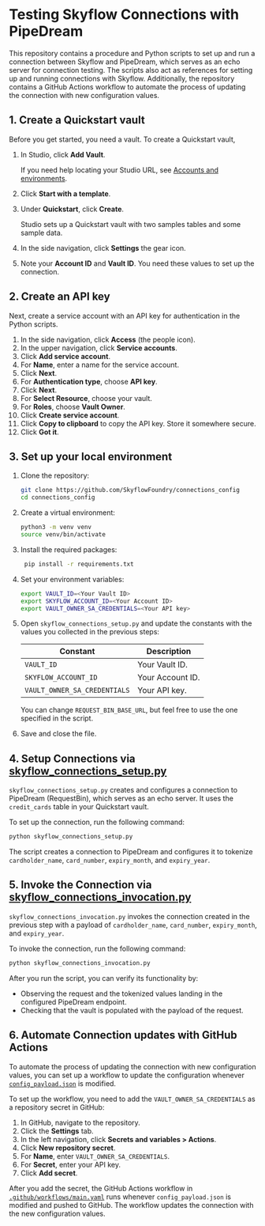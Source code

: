 # Testing Skyflow Connections with PipeDream

This repository contains a procedure and Python scripts to set up and run a connection between Skyflow and PipeDream, which serves as an echo server for connection testing. The scripts also act as references for setting up and running connections with Skyflow. Additionally, the repository contains a GitHub Actions workflow to automate the process of updating the connection with new configuration values.

## 1. Create a Quickstart vault

Before you get started, you need a vault. To create a Quickstart vault,

1. In Studio, click **Add Vault**.

   If you need help locating your Studio URL, see [Accounts and environments](https://docs.skyflow.com/accounts-and-environments/).

2. Click **Start with a template**.
3. Under **Quickstart**, click **Create**.

   Studio sets up a Quickstart vault with two samples tables and some sample data.

4. In the side navigation, click **Settings** the gear icon.
5. Note your **Account ID** and **Vault ID**. You need these values to set up the connection.

## 2. Create an API key

Next, create a service account with an API key for authentication in the Python scripts.

1. In the side navigation, click **Access** (the people icon).
2. In the upper navigation, click **Service accounts**.
3. Click **Add service account**.
4. For **Name**, enter a name for the service account.
5. Click **Next**.
6. For **Authentication type**, choose **API key**.
7. Click **Next**.
8. For **Select Resource**, choose your vault.
9. For **Roles**, choose **Vault Owner**.
10. Click **Create service account**.
11. Click **Copy to clipboard** to copy the API key. Store it somewhere secure.
12. Click **Got it**.

## 3. Set up your local environment

1. Clone the repository:

   ```bash
   git clone https://github.com/SkyflowFoundry/connections_config
   cd connections_config
   ```

1. Create a virtual environment:

   ```bash
   python3 -m venv venv
   source venv/bin/activate
   ```

1. Install the required packages:

   ```bash
    pip install -r requirements.txt
    ```

1. Set your environment variables:

   ```bash
   export VAULT_ID=<Your Vault ID>
   export SKYFLOW_ACCOUNT_ID=<Your Account ID>
   export VAULT_OWNER_SA_CREDENTIALS=<Your API key>
   ```

1. Open `skyflow_connections_setup.py` and update the constants with the values you collected in the previous steps:

    | Constant                     | Description     |
    | ---------------------------- | --------------- |
    | `VAULT_ID`                   | Your Vault ID.  |
    | `SKYFLOW_ACCOUNT_ID`         | Your Account ID. |
    | `VAULT_OWNER_SA_CREDENTIALS` | Your API key.    |

    You can change `REQUEST_BIN_BASE_URL`, but feel free to use the one specified in the script.

1. Save and close the file.

## 4. Setup Connections via [skyflow_connections_setup.py](/skyflow_connections_setup.py)

`skyflow_connections_setup.py` creates and configures a connection to PipeDream (RequestBin), which serves as an echo server. It uses the `credit_cards` table in your Quickstart vault.

To set up the connection, run the following command:

```bash
python skyflow_connections_setup.py
```

The script creates a connection to PipeDream and configures it to tokenize `cardholder_name`, `card_number`, `expiry_month`, and `expiry_year`.

## 5. Invoke the Connection via [skyflow_connections_invocation.py](/skyflow_connections_invocation.py)

`skyflow_connections_invocation.py` invokes the connection created in the previous step with a payload of `cardholder_name`, `card_number`, `expiry_month`, and `expiry_year`.

To invoke the connection, run the following command:

```bash
python skyflow_connections_invocation.py
```

After you run the script, you can verify its functionality by:

- Observing the request and the tokenized values landing in the configured PipeDream endpoint.
- Checking that the vault is populated with the payload of the request.

## 6. Automate Connection updates with GitHub Actions

To automate the process of updating the connection with new configuration values, you can set up a workflow to update the configuration whenever [`config_payload.json`](/config_payload.json) is modified.

To set up the workflow, you need to add the `VAULT_OWNER_SA_CREDENTIALS` as a repository secret in GitHub:

1. In GitHub, navigate to the repository.
2. Click the **Settings** tab.
3. In the left navigation, click **Secrets and variables > Actions**.
4. Click **New repository secret**.
5. For **Name**, enter `VAULT_OWNER_SA_CREDENTIALS`.
6. For **Secret**, enter your API key.
7. Click **Add secret**.

After you add the secret, the GitHub Actions workflow in [`.github/workflows/main.yaml`](/.github/workflows/main.yaml) runs whenever `config_payload.json` is modified and pushed to GitHub. The workflow updates the connection with the new configuration values.
